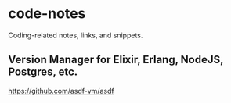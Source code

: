# code-notes

Coding-related notes, links, and snippets.

## Version Manager for Elixir, Erlang, NodeJS, Postgres, etc.

https://github.com/asdf-vm/asdf
